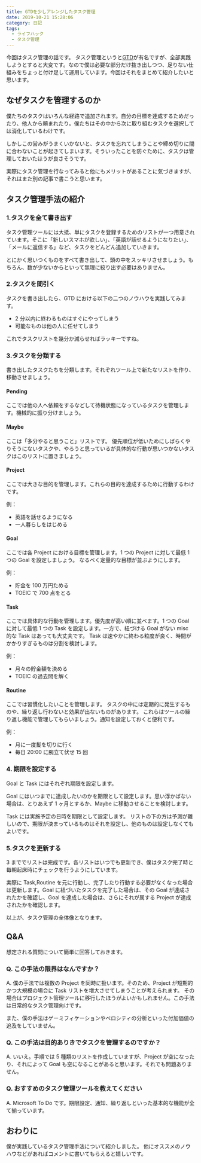 ```yaml
---
title: GTDを少しアレンジしたタスク管理
date: 2019-10-21 15:28:06
category: 日記
tags:
  - ライフハック
  - タスク管理
---
```


今回はタスク管理の話です。
タスク管理というと[GTD](https://ja.wikipedia.org/wiki/Getting_Things_Done)が有名ですが、全部実践しようとすると大変です。なので僕は必要な部分だけ抜き出しつつ、足りない仕組みをちょっと付け足して運用しています。今回はそれをまとめて紹介したいと思います。

<!-- more -->

## なぜタスクを管理するのか

僕たちのタスクはいろんな経路で追加されます。自分の目標を達成するためだったり、他人から頼まれたり。僕たちはその中から次に取り組むタスクを選択しては消化しているわけです。

しかしこの営みがうまくいかないと、タスクを忘れてしまうことや締め切りに間に合わないことが起きてしまいます。そういったことを防ぐために、タスクは管理しておいたほうが良さそうです。

実際にタスク管理を行なってみると他にもメリットがあることに気づきますが、それはまた別の記事で書こうと思います。

## タスク管理手法の紹介

### 1.タスクを全て書き出す

タスク管理ツールには大抵、単にタスクを登録するためのリストが一つ用意されています。そこに「新しいスマホが欲しい」、「英語が話せるようになりたい」、「メールに返信する」など、タスクをどんどん追加していきます。

とにかく思いつくものをすべて書き出して、頭の中をスッキリさせましょう。もちろん、数が少ないからといって無理に絞り出す必要はありません。

### 2.タスクを間引く

タスクを書き出したら、GTD における以下の二つのノウハウを実践してみます。

- 2 分以内に終わるものはすぐにやってしまう
- 可能なものは他の人に任せてしまう

これでタスクリストを幾分か減らせればラッキーですね。

### 3.タスクを分類する

書き出したタスクたちを分類します。それぞれツール上で新たなリストを作り、移動させましょう。

#### Pending

ここでは他の人へ依頼をするなどして待機状態になっているタスクを管理します。機械的に振り分けましょう。

#### Maybe

ここは「多分やると思うこと」リストです。
優先順位が低いためにしばらくやりそうにないタスクや、やろうと思っているが具体的な行動が思いつかないタスクはこのリストに置きましょう。

#### Project

ここでは大きな目的を管理します。これらの目的を達成するために行動するわけです。

例：

- 英語を話せるようになる
- 一人暮らしをはじめる

#### Goal

ここでは各 Project における目標を管理します。1 つの Project に対して最低 1 つの Goal を設定しましょう。
なるべく定量的な目標が並ぶようにします。

例：

- 貯金を 100 万円ためる
- TOEIC で 700 点をとる

#### Task

ここでは具体的な行動を管理します。優先度が高い順に並べます。1 つの Goal に対して最低 1 つの Task を設定します。一方で、紐づける Goal がない misc 的な Task はあっても大丈夫です。
Task は速やかに終わる粒度が良く、時間がかかりすぎるものは分割を検討します。

例：

- 月々の貯金額を決める
- TOEIC の過去問を解く

#### Routine

ここでは習慣化したいことを管理します。
タスクの中には定期的に発生するものや、繰り返し行わないと効果が出ないものがあります。
これらはツールの繰り返し機能で管理してもらいましょう。通知を設定しておくと便利です。

例：

- 月に一度髪を切りに行く
- 毎日 20:00 に腕立て伏せ 15 回

### 4. 期限を設定する

Goal と Task にはそれぞれ期限を設定します。

Goal にはいつまでに達成したいのかを期限として設定します。思い浮かばない場合は、とりあえず 1 ヶ月とするか、Maybe に移動させることを検討します。

Task には実施予定の日時を期限として設定します。
リストの下の方は予測が難しいので、期限が決まっているものはそれを設定し、他のものは設定しなくてもよいです。

### 5.タスクを更新する

3 まででリストは完成です。各リストはいつでも更新でき、僕はタスク完了時と毎朝起床時にチェックを行うようにしています。

実際に Task,Routine を元に行動し、完了したり行動する必要がなくなった場合は更新します。Goal に紐づいたタスクを完了した場合は、その Goal が達成されたかを確認し、Goal を達成した場合は、さらにそれが属する Project が達成されたかを確認します。

以上が、タスク管理の全体像となります。

## Q&amp;A

想定される質問について簡単に回答しておきます。

### Q. この手法の限界はなんですか？

A. 僕の手法では複数の Project を同時に扱います。そのため、Project が短期的かつ大規模の場合に Task リストを増大させてしまうことが考えられます。
その場合はプロジェクト管理ツールに移行したほうがよいかもしれません。この手法は日常的なタスク管理向けです。

また、僕の手法はゲーミフィケーションやベロシティの分析といった付加価値の追及をしていません。

### Q. この手法は目的ありきでタスクを管理するのですか？

A. いいえ。手順では 5 種類のリストを作成していますが、Project が空になったり、それによって Goal も空になることがあると思います。それでも問題ありません。

### Q. おすすめのタスク管理ツールを教えてください

A. Microsoft To Do です。期限設定、通知、繰り返しといった基本的な機能が全て揃っています。

## おわりに

僕が実践しているタスク管理手法について紹介しました。
他にオススメのノウハウなどがあればコメントに書いてもらえると嬉しいです。
